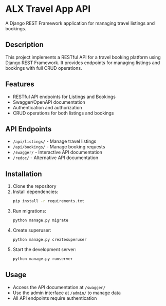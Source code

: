 # ALX Travel App API

A Django REST Framework application for managing travel listings and bookings.

## Description
This project implements a RESTful API for a travel booking platform using Django REST Framework. It provides endpoints for managing listings and bookings with full CRUD operations.

## Features
- RESTful API endpoints for Listings and Bookings
- Swagger/OpenAPI documentation
- Authentication and authorization
- CRUD operations for both listings and bookings

## API Endpoints
- `/api/listings/` - Manage travel listings
- `/api/bookings/` - Manage booking requests
- `/swagger/` - Interactive API documentation
- `/redoc/` - Alternative API documentation

## Installation
1. Clone the repository
2. Install dependencies:
   ```bash
   pip install -r requirements.txt
   ```
3. Run migrations:
   ```bash
   python manage.py migrate
   ```
4. Create superuser:
   ```bash
   python manage.py createsuperuser
   ```
5. Start the development server:
   ```bash
   python manage.py runserver
   ```

## Usage
- Access the API documentation at `/swagger/`
- Use the admin interface at `/admin/` to manage data
- All API endpoints require authentication
